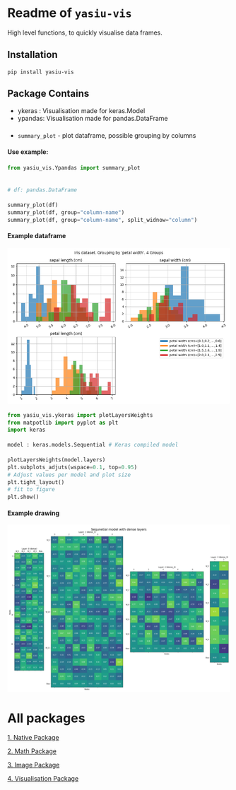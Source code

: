 # Readme of `yasiu-vis`

High level functions, to quickly visualise data frames.

## Installation

```shell
pip install yasiu-vis
```
## Package Contains
- ykeras : Visualisation made for keras.Model
- ypandas: Visualisation made for pandas.DataFrame

### 

- `summary_plot` - plot dataframe, possible grouping by columns

#### Use example:

```py
from yasiu_vis.Ypandas import summary_plot


# df: pandas.DataFrame

summary_plot(df)
summary_plot(df, group="column-name")
summary_plot(df, group="column-name", split_widnow="column")
```
#### Example dataframe
![Summary Plot](./pics/summaryPlot.png)

```py
from yasiu_vis.ykeras import plotLayersWeights
from matpotlib import pyplot as plt
import keras

model : keras.models.Sequential # Keras compiled model

plotLayersWeights(model.layers)
plt.subplots_adjuts(wspace=0.1, top=0.95)
# Adjust values per model and plot size
plt.tight_layout()
# fit to figure
plt.show()
```

#### Example drawing

![Keras Weights](./pics/kerasLayers.png)

# All packages

[1. Native Package](https://pypi.org/project/yasiu-native/)

[2. Math Package](https://pypi.org/project/yasiu-math/)

[3. Image Package](https://pypi.org/project/yasiu-image/)

[4. Visualisation Package](https://pypi.org/project/yasiu-vis/)

